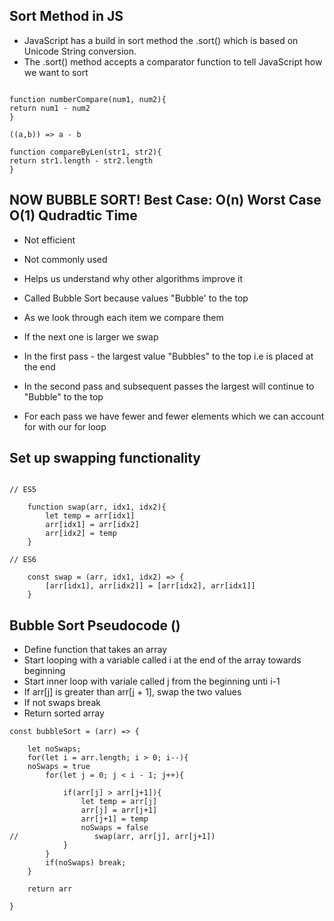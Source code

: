 ## Sort Method in JS

- JavaScript has a build in sort method the .sort() which is based on Unicode String conversion.
- The .sort() method accepts a comparator function to tell JavaScript how we want to sort

```

function numberCompare(num1, num2){
return num1 - num2
}

((a,b)) => a - b

function compareByLen(str1, str2){
return str1.length - str2.length
}

```

## NOW BUBBLE SORT! Best Case: O(n) Worst Case O(1) Qudradtic Time

- Not efficient
- Not commonly used
- Helps us understand why other algorithms improve it
- Called Bubble Sort because values "Bubble' to the top

- As we look through each item we compare them
- If the next one is larger we swap
- In the first pass - the largest value "Bubbles" to the top i.e is placed
  at the end
- In the second pass and subsequent passes the largest will continue to "Bubble" to the top
- For each pass we have fewer and fewer elements which we can account for with our for loop

## Set up swapping functionality

```

// ES5

    function swap(arr, idx1, idx2){
        let temp = arr[idx1]
        arr[idx1] = arr[idx2]
        arr[idx2] = temp
    }

// ES6

    const swap = (arr, idx1, idx2) => {
        [arr[idx1], arr[idx2]] = [arr[idx2], arr[idx1]]
    }

```

## Bubble Sort Pseudocode ()

- Define function that takes an array
- Start looping with a variable called i at the end of the array towards beginning
- Start inner loop with variale called j from the beginning unti i-1
- If arr[j] is greater than arr[j + 1], swap the two values
- If not swaps break
- Return sorted array

```
const bubbleSort = (arr) => {

    let noSwaps;
    for(let i = arr.length; i > 0; i--){
    noSwaps = true
        for(let j = 0; j < i - 1; j++){

            if(arr[j] > arr[j+1]){
                let temp = arr[j]
                arr[j] = arr[j+1]
                arr[j+1] = temp
                noSwaps = false
//                 swap(arr, arr[j], arr[j+1])
            }
        }
        if(noSwaps) break;
    }

    return arr

}

```
